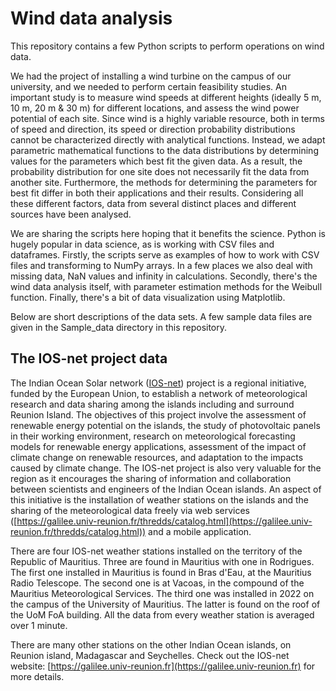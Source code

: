 # Wind data analysis

This repository contains a few Python scripts to perform operations on wind data.

We had the project of installing a wind turbine on the campus of our university, and we needed to perform certain feasibility studies. An important study is to measure wind speeds at different heights (ideally 5 m, 10 m, 20 m & 30 m) for different locations, and assess the wind power potential of each site. Since wind is a highly variable resource, both in terms of speed and direction, its speed or direction probability distributions cannot be characterized directly with analytical functions. Instead, we adapt parametric mathematical functions to the data distributions by determining values for the parameters which best fit the given data. As a result, the probability distribution for one site does not necessarily fit the data from another site. Furthermore, the methods for determining the parameters for best fit differ in both their applications and their results. Considering all these different factors, data from several distinct places and different sources have been analysed.

We are sharing the scripts here hoping that it benefits the science. Python is hugely popular in data science, as is working with CSV files and dataframes. Firstly, the scripts serve as examples of how to work with CSV files and transforming to NumPy arrays. In a few places we also deal with missing data, NaN values and infinity in calculations. Secondly, there's the wind data analysis itself, with parameter estimation methods for the Weibull function. Finally, there's a bit of data visualization using Matplotlib.

Below are short descriptions of the data sets. A few sample data files are given in the Sample_data directory in this repository.

## The IOS-net project data

The Indian Ocean Solar network ([IOS-net](https://galilee.univ-reunion.fr)) project is a regional initiative, funded by the European Union, to establish a network of meteorological research and data sharing among the islands including and surround Reunion Island. The objectives of this project involve the assessment of renewable energy potential on the islands, the study of photovoltaic panels in their working environment, research on meteorological forecasting models for renewable energy applications, assessment of the impact of climate change on renewable resources, and adaptation to the impacts caused by climate change. The IOS-net project is also very valuable for the region as it encourages the sharing of information and collaboration between scientists and engineers of the Indian Ocean islands. An aspect of this initiative is the installation of weather stations on the islands and the sharing of the meteorological data freely via web services ([https://galilee.univ-reunion.fr/thredds/catalog.html](https://galilee.univ-reunion.fr/thredds/catalog.html)) and a mobile application.

There are four IOS-net weather stations installed on the territory of the Republic of Mauritius.  Three are found in Mauritius with one in Rodrigues. The first one installed in Mauritius is found in Bras d'Eau, at the Mauritius Radio Telescope.  The second one is at Vacoas, in the compound of the Mauritius Meteorological Services.  The third one was installed in 2022 on the campus of the University of Mauritius. The latter is found on the roof of the UoM FoA building. All the data from every weather station is averaged over 1 minute.

There are many other stations on the other Indian Ocean islands, on Reunion island, Madagascar and Seychelles. Check out the IOS-net website: [https://galilee.univ-reunion.fr](https://galilee.univ-reunion.fr) for more details.

